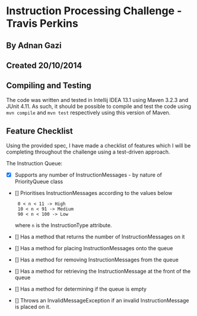 # Instruction Processing Challenge - Travis Perkins
## By Adnan Gazi
## Created 20/10/2014

## Compiling and Testing
The code was written and tested in Intellij IDEA 13.1 using Maven 3.2.3 and JUnit 4.11. As such, it should be possible
to compile and test the code using `mvn compile` and `mvn test` respectively using this version of Maven.

## Feature Checklist
Using the provided spec, I have made a checklist of features which I will be completing throughout the challenge using
a test-driven approach.

The Instruction Queue:

 - [x] Supports any number of InstructionMessages - by nature of PriorityQueue class
 - [] Prioritises InstructionMessages according to the values below
        
        0 < n < 11 -> High
        10 < n < 91 -> Medium
        90 < n < 100 -> Low
    where `n` is the InstructionType attribute.
 
 - [] Has a method that returns the number of InstructionMessages on it
 - [] Has a method for placing InstructionMessages onto the queue
 - [] Has a method for removing InstructionMessages from the queue
 - [] Has a method for retrieving the InstructionMessage at the front of the queue
 - [] Has a method for determining if the queue is empty
 - [] Throws an InvalidMessageException if an invalid InstructionMessage is placed on it.